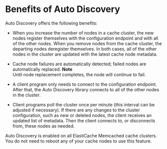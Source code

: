 # Benefits of Auto Discovery<a name="AutoDiscovery.Benefits"></a>

Auto Discovery offers the following benefits:

+ When you increase the number of nodes in a cache cluster, the new nodes register themselves with the configuration endpoint and with all of the other nodes\. When you remove nodes from the cache cluster, the departing nodes deregister themselves\. In both cases, all of the other nodes in the cluster are updated with the latest cache node metadata\.

+ Cache node failures are automatically detected; failed nodes are automatically replaced\.
**Note**  
Until node replacement completes, the node will continue to fail\.

+ A client program only needs to connect to the configuration endpoint\. After that, the Auto Discovery library connects to all of the other nodes in the cluster\.

+ Client programs poll the cluster once per minute \(this interval can be adjusted if necessary\)\. If there are any changes to the cluster configuration, such as new or deleted nodes, the client receives an updated list of metadata\. Then the client connects to, or disconnects from, these nodes as needed\.

Auto Discovery is enabled on all ElastiCache Memcached cache clusters\. You do not need to reboot any of your cache nodes to use this feature\.